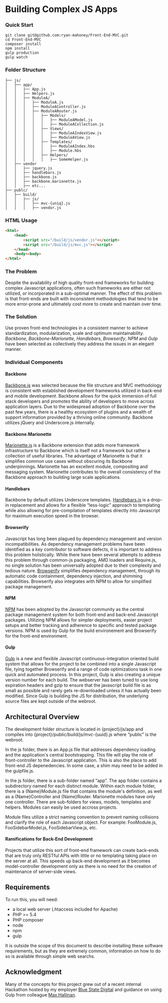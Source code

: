Building Complex JS Apps
========================

### Quick Start

```
git clone git@github.com:ryan-mahoney/Front-End-MVC.git
cd Front-End-MVC
composer install
npm install
gulp production
gulp watch
```

### Folder Structure

```
├── js/
│   ├── app/
│   │   ├── App.js
│   │   ├── Helpers.js
│   │   ├── ModuleA/
│   │   │   ├── ModuleA.js
│   │   │   ├── ModuleAController.js
│   │   │   ├── ModuleARouter.js
│   │   │   │   ├── Models/
│   │   │   │   │   ├── ModuleAModel.js
│   │   │   │   │   ├── ModuleACollection.js
│   │   │   │   ├── Views/
│   │   │   │   │   ├── ModuleAIndexView.js
│   │   │   │   │   ├── ModuleAView.js
│   │   │   │   ├── Templates/
│   │   │   │   │   ├── ModuleAIndex.hbs
│   │   │   │   │   ├── Module.hbs
│   │   │   │   ├── Helpers/
│   │   │   │   │   ├── SomeHelper.js
│   ├── vendor
│   │   ├── jquery.js
│   │   ├── handlebars.js
│   │   ├── backbone.js
│   │   ├── backbone.marionette.js
│   │   ├── etc...
├── publc/
│   ├── build/
│   │   ├── js/
│   │   │   ├── mvc-{uniq}.js
│   │   │   ├── vendor.js
```

### HTML Usage

```html
<html>
    <head>
        <script src="/build/js/vendor.js"></script>
        <script src="/build/js/mvc.js"></script>
    </head>
    <body><body>
</html>
```

### The Problem

Despite the availability of high quality front-end frameworks for building complex Javascript applications, often such frameworks are either not utilized, or incorporated in a sub-optimal manner. The effect of this problem is that front-ends are built with inconsistent methodologies that tend to be more error-prone and ultimately cost more to create and maintain over time. 

### The Solution

Use proven front-end technologies in a consistent manner to achieve standardization, modularization, scale and optimum maintainability.  *Backbone*, *Backbone-Marionette*, *Handlebars*, *Browserify*, *NPM* and *Gulp* have been selected as collectively they address the issues in an elegant manner.

### Individual Components

#### Backbone

[Backbone.js](http://backbonejs.org/) was selected because the file structure and MVC methodology is consistent with established development frameworks utilized in back-end and mobile development.  Backbone allows for the quick immersion of full stack developers and promotes the ability of developers to move across application layers.  Due to the widespread adoption of Backbone over the past few years, there is a healthy ecosystem of plugins and a wealth of support information provided by a thriving online community.  Backbone utilizes jQuery and Underscore.js internally.

#### Backbone.Marionette

[Marionette.js](http://marionettejs.com/) is a Backbone extension that adds more framework infrastructure to Backbone which is itself not a framework but rather a collection of useful libraries.  The advantage of Marionette is that it simplifies common use cases without obscuring its Backbone underpinnings.  Marionette has an excellent module, compositing and messaging system.  Marionette contributes to the overall consistency of the Backbone approach to building large scale applications.

#### Handlebars

Backbone by default utilizes Underscore templates.  [Handlebars.js](http://handlebarsjs.com/) is a drop-in replacement and allows for a flexible “less-logic” approach to templating while also allowing for pre-compilation of templates directly into Javascript for maximum execution speed in the browser.

#### Browserify

Javascript has long been plagued by dependency management and version incompatibilities. As dependency management problems have been identified as a key contributor to software defects, it is important to address this problem holistically. While there have been several attempts to address this problem through common-js packaging, AMD loaders and Require.js, no single solution has been universally adopted due to their complexity and tedious nature. [Browserify](http://browserify.org/) simplifies dependency management, through its automatic code containment, dependency injection, and shimming capabilities.  Browserify also integrates with NPM to allow for simplified package management.

#### NPM

[NPM](https://www.npmjs.org/) has been adopted by the Javascript community as the central package management system for both front-end and back-end Javascript packages.  Utilizing NPM allows for simpler deployments, easier project setups and better tracking and adherence to specific and tested package versions.  NPM is used by Gulp for the build environement and Browserify for the front-end environment.

#### Gulp

[Gulp](http://gulpjs.com/) is a new and flexible Javascript continuous-integration oriented build system that allows for the project to be combined into a single Javascript file, tying together Browserify and a range of code optimizations task in one quick and automated process.  In this project, Gulp is also creating a unique version number for each build.  The webserver has been tuned to use long expiration headers and gzip to ensure that the javascript build file is as small as possible and rarely gets re-downloaded unless it has actually been modified.  Since Gulp is building the JS for distribution, the underlying source files are kept outside of the webroot.

## Architectural Overview

The development folder structure is located in {project}/js/app and compiles into {project}/public/build/js/mvc-{uuid}.js where “public” is the webroot.

In the js folder, there is an App.js file that addresses dependency loading and the application's central bootstrapping.  This file will play the role of front-controller to the Javascript application. This is also the place to add front-end JS depenedencies.  In some case, a shim may need to be added in the gulpfile.js.

In the js folder, there is a sub-folder named “app”.  The app folder contains a subdirectory named for each distinct module.  Within each module folder, there is a {Name}Module.js file that contains the module's definition, as well as a {Name}Controller and {Name}Router. Marionette modules have only one controller. There are sub-folders for views, models, templates and helpers. Modules can easily be used accross projects.

Module files utilize a strict naming convention to prevent naming collisions and clarify the role of each Javascript object.  For example: FooModule.js, FooSidebarModel.js, FooSidebarView.js, etc.

#### Ramifications for Back-End Development

Projects that utilize this sort of front-end framework can create back-ends that are truly only RESTful APIs with little or no templating taking place on the server at all.  This speeds up back-end development as it becomes model-controller development only as there is no need for the creation of maintenance of server-side views.

## Requirements

To run this, you will need:

- a local web server (.htaccess included for Apache)
- PHP >= 5.4
- PHP composer
- node
- npm
- gulp

It is outside the scope of this document to describe installing these software requirements, but as they are extremely common, information on how to do so is available through simple web searchs.

## Acknowledgment

Many of the concepts for this project grew out of a recent internal Hackathon hosted by my employer [Blue State Digital](http://www.bluestatedigital.com) and guidance on using Gulp from colleague [Max Hallinan](https://github.com/maxhallinan).
